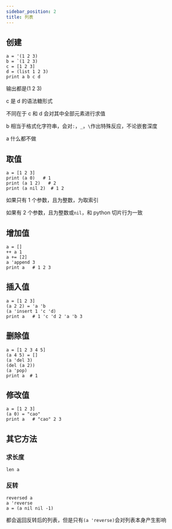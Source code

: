 ```yaml
---
sidebar_position: 2
title: 列表
---
```


## 创建

```
a = '(1 2 3)
b = `(1 2 3)
c = [1 2 3]
d = (list 1 2 3)
print a b c d
```

输出都是(1 2 3)

c 是 d 的语法糖形式

不同在于 c 和 d 会对其中全部元素进行求值

b 相当于格式化字符串，会对`:`，`_`，`\`作出特殊反应，不论嵌套深度

a 什么都不做

## 取值

```
a = [1 2 3]
print (a 0)   # 1
print (a 1 2)   # 2
print (a nil 2)  # 1 2
```
如果只有 1 个参数，且为整数，为取索引

如果有 2 个参数，且为整数或`nil`，和 python 切片行为一致

## 增加值

```
a = []
++ a 1
a += [2]
a 'append 3
print a   # 1 2 3
```

## 插入值

```
a = [1 2 3]
(a 2 2) = 'a 'b
(a 'insert 1 'c 'd)
print a   # 1 'c 'd 2 'a 'b 3
```

## 删除值

```
a = [1 2 3 4 5]
(a 4 5) = []
(a 'del 3)
(del (a 2))
(a 'pop)
print a  # 1
```

## 修改值

```
a = [1 2 3]
(a 0) = "cao"
print a   # "cao" 2 3
```

## 其它方法

### 求长度

```
len a
```

### 反转

```
reversed a
a 'reverse
a = (a nil nil -1)
```

都会返回反转后的列表，但是只有`(a 'reverse)`会对列表本身产生影响